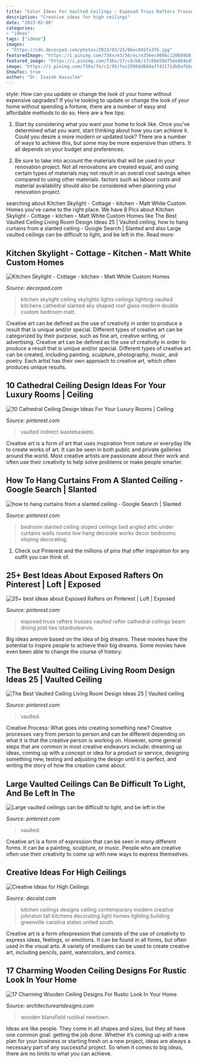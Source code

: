```yaml
---
title: "Color Ideas For Vaulted Ceilings : Exposed Truss Rafters Trusses Vaulted Rafter Cathedral Ceilings Beam Dining Joist Ties Istanbulservis"
description: "Creative ideas for high ceilings"
date: "2023-02-06"
categories:
- "ideas"
tags: ["ideas"]
images:
- "https://cdn.decorpad.com/photos/2013/03/25/8bec045fa3f6.jpg"
featuredImage: "https://i.pinimg.com/736x/e3/56/ec/e356ec4006c120689b8f018c061b1856.jpg"
featured_image: "https://i.pinimg.com/736x/1f/c8/b6/1fc8b659d75ded64ed5a077eeac792ba.jpg"
image: "https://i.pinimg.com/736x/fe/c2/95/fec2956dd60daff42171db8afbbe91b9.jpg"
ShowToc: true
author: "Dr. Isaiah Kassulke"
---
```



style: How can you update or change the look of your home without expensive upgrades?
If you're looking to update or change the look of your home without spending a fortune, there are a number of easy and affordable methods to do so. Here are a few tips: 
1. Start by considering what you want your home to look like. Once you've determined what you want, start thinking about how you can achieve it. Could you desire a more modern or updated look? There are a number of ways to achieve this, but some may be more expensive than others. It all depends on your budget and preferences. 

2. Be sure to take into account the materials that will be used in your renovation project. Not all renovations are created equal, and using certain types of materials may not result in an overall cost savings when compared to using other materials. factors such as labour costs and material availability should also be considered when planning your renovation project.

	

		
searching about Kitchen Skylight - Cottage - kitchen - Matt White Custom Homes you've came to the right place. We have 8 Pics about Kitchen Skylight - Cottage - kitchen - Matt White Custom Homes like The Best Vaulted Ceiling Living Room Design Ideas 25 | Vaulted ceiling, how to hang curtains from a slanted ceiling - Google Search | Slanted and also Large vaulted ceilings can be difficult to light, and be left in the. Read more:
		
    
## Kitchen Skylight - Cottage - Kitchen - Matt White Custom Homes

<img loading=lazy src="https://cdn.decorpad.com/photos/2013/03/25/8bec045fa3f6.jpg" onerror="this.onerror=null;this.src='https://tse3.mm.bing.net/th?id=OIP.c8_Ed8MtXK0IqwHadVR8wwHaLH&amp;pid=15.1';" alt="Kitchen Skylight - Cottage - kitchen - Matt White Custom Homes">

_Source: decorpad.com_

>kitchen skylight ceiling skylights lights ceilings lighting vaulted kitchens cathedral slanted sky shaped roof glass modern double custom bedroom matt. 

	

Creative art can be defined as the use of creativity in order to produce a result that is unique and/or special. Different types of creative art can be categorized by their purpose, such as fine art, creative writing, or advertising.
Creative art can be defined as the use of creativity in order to produce a result that is unique and/or special. Different types of creative art can be created, including painting, sculpture, photography, music, and poetry. Each artist has their own approach to creative art, which often produces unique results.

    
## 10 Cathedral Ceiling Design Ideas For Your Luxury Rooms | Ceiling

<img loading=lazy src="https://i.pinimg.com/736x/fe/c2/95/fec2956dd60daff42171db8afbbe91b9.jpg" onerror="this.onerror=null;this.src='https://tse4.mm.bing.net/th?id=OIP.olXolewf5fSrqHCrq1ENygHaKo&amp;pid=15.1';" alt="10 Cathedral Ceiling Design Ideas For Your Luxury Rooms | Ceiling">

_Source: pinterest.com_

>vaulted indirect wastebaskets. 

	

Creative art is a form of art that uses inspiration from nature or everyday life to create works of art. It can be seen in both public and private galleries around the world. Most creative artists are passionate about their work and often use their creativity to help solve problems or make people smarter.

    
## How To Hang Curtains From A Slanted Ceiling - Google Search | Slanted

<img loading=lazy src="https://i.pinimg.com/736x/8b/a5/3b/8ba53be537b05c5e4ef10015b3e10eab--a-frame-bedroom-bedroom-ideas.jpg" onerror="this.onerror=null;this.src='https://tse2.mm.bing.net/th?id=OIP.Ab79EVai11R8oYTkZseLVgHaFj&amp;pid=15.1';" alt="how to hang curtains from a slanted ceiling - Google Search | Slanted">

_Source: pinterest.com_

>bedroom slanted ceiling sloped ceilings bed angled attic under curtains walls rooms low hang decorate works decor bedrooms sloping decorating. 

	

1) Check out Pinterest and the millions of pins that offer inspiration for any outfit you can think of.

    
## 25+ Best Ideas About Exposed Rafters On Pinterest | Loft | Exposed

<img loading=lazy src="https://i.pinimg.com/736x/e3/56/ec/e356ec4006c120689b8f018c061b1856.jpg" onerror="this.onerror=null;this.src='https://tse3.mm.bing.net/th?id=OIP.stD1uy2Gbgnwd1C6kU7TuwHaLH&amp;pid=15.1';" alt="25+ best ideas about Exposed Rafters on Pinterest | Loft | Exposed">

_Source: pinterest.com_

>exposed truss rafters trusses vaulted rafter cathedral ceilings beam dining joist ties istanbulservis. 

	

Big ideas areovie based on the idea of big dreams. These movies have the potential to inspire people to achieve their big dreams. Some movies have even been able to change the course of history.

    
## The Best Vaulted Ceiling Living Room Design Ideas 25 | Vaulted Ceiling

<img loading=lazy src="https://i.pinimg.com/736x/1f/c8/b6/1fc8b659d75ded64ed5a077eeac792ba.jpg" onerror="this.onerror=null;this.src='https://tse2.mm.bing.net/th?id=OIP.-bO2J1y6jA2TcCwePQHr8wHaJ3&amp;pid=15.1';" alt="The Best Vaulted Ceiling Living Room Design Ideas 25 | Vaulted ceiling">

_Source: pinterest.com_

>vaulted. 

	

Creative Process: What goes into creating something new?
Creative processes vary from person to person and can be different depending on what it is that the creative person is working on. However, some general steps that are common in most creative endeavors include: dreaming up ideas, coming up with a concept or idea for a product or service, designing something new, testing and adjusting the design until it is perfect, and writing the story of how the creation came about.

    
## Large Vaulted Ceilings Can Be Difficult To Light, And Be Left In The

<img loading=lazy src="https://i.pinimg.com/736x/a2/2b/a3/a22ba3b6870e372973db9cdc07956209--be-creative-vaulted-ceilings.jpg" onerror="this.onerror=null;this.src='https://tse2.mm.bing.net/th?id=OIP.a9tUCqlcNCFgoTpdFQJm8gHaLG&amp;pid=15.1';" alt="Large vaulted ceilings can be difficult to light, and be left in the">

_Source: pinterest.com_

>vaulted. 

	

Creative art is a form of expression that can be seen in many different forms. It can be a painting, sculpture, or music. People who are creative often use their creativity to come up with new ways to express themselves.

    
## Creative Ideas For High Ceilings

<img loading=lazy src="http://cdn.decoist.com/wp-content/uploads/2012/05/contemporary-high-ceiling-kitchen-design.jpg" onerror="this.onerror=null;this.src='https://tse2.mm.bing.net/th?id=OIP.iG1lBJ6alUy4P2OS1w5eXQHaIt&amp;pid=15.1';" alt="Creative Ideas for High Ceilings">

_Source: decoist.com_

>kitchen ceilings designs ceiling contemporary modern creative johnston tall kitchens decorating light homes lighting building greenville carolina states united south. 

	

Creative art is a form ofexpression that consists of the use of creativity to express ideas, feelings, or emotions. It can be found in all forms, but often used in the visual arts. A variety of mediums can be used to create creative art, including pencils, paint, watercolors, and comics.

    
## 17 Charming Wooden Ceiling Designs For Rustic Look In Your Home

<img loading=lazy src="https://www.architectureartdesigns.com/wp-content/uploads/2015/11/75.jpg" onerror="this.onerror=null;this.src='https://tse1.mm.bing.net/th?id=OIP.oJL2BmJf1R7-TXeGU7QGbAHaE6&amp;pid=15.1';" alt="17 Charming Wooden Ceiling Designs For Rustic Look In Your Home">

_Source: architectureartdesigns.com_

>wooden blansfield rustikal newtown. 

	

Ideas are like people. They come in all shapes and sizes, but they all have one common goal: getting the job done. Whether it’s coming up with a new plan for your business or starting fresh on a new project, ideas are always a necessary part of any successful project. So when it comes to big ideas, there are no limits to what you can achieve.


